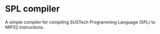 # SPL compiler

A simple compiler for compiling SUSTech Programming Language (SPL) to MIP32 instructions.
